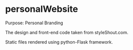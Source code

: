 # personalWebsite

Purpose: Personal Branding

The design and front-end code taken from styleShout.com.

Static files rendered using python-Flask framework.
